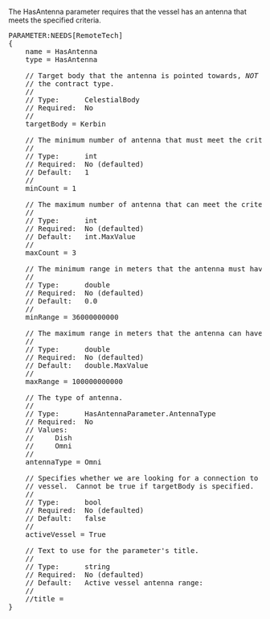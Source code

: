 The HasAntenna parameter requires that the vessel has an antenna that meets the specified criteria.

<pre>
PARAMETER:NEEDS[RemoteTech]
{
    name = HasAntenna
    type = HasAntenna

    // Target body that the antenna is pointed towards, <em>NOT</em> defaulted from
    // the contract type.
    //
    // Type:      CelestialBody
    // Required:  No
    //
    targetBody = Kerbin

    // The minimum number of antenna that must meet the criteria.
    //
    // Type:      int
    // Required:  No (defaulted)
    // Default:   1
    //
    minCount = 1

    // The maximum number of antenna that can meet the criteria.
    //
    // Type:      int
    // Required:  No (defaulted)
    // Default:   int.MaxValue
    //
    maxCount = 3

    // The minimum range in meters that the antenna must have.
    //
    // Type:      double
    // Required:  No (defaulted)
    // Default:   0.0
    //
    minRange = 36000000000

    // The maximum range in meters that the antenna can have.
    //
    // Type:      double
    // Required:  No (defaulted)
    // Default:   double.MaxValue
    //
    maxRange = 100000000000

    // The type of antenna.
    //
    // Type:      HasAntennaParameter.AntennaType
    // Required:  No
    // Values:
    //     Dish
    //     Omni
    //
    antennaType = Omni

    // Specifies whether we are looking for a connection to the active
    // vessel.  Cannot be true if targetBody is specified.
    //
    // Type:      bool
    // Required:  No (defaulted)
    // Default:   false
    //
    activeVessel = True

    // Text to use for the parameter's title.
    //
    // Type:      string
    // Required:  No (defaulted)
    // Default:   Active vessel antenna range: <range>
    //
    //title =
}
</pre>
